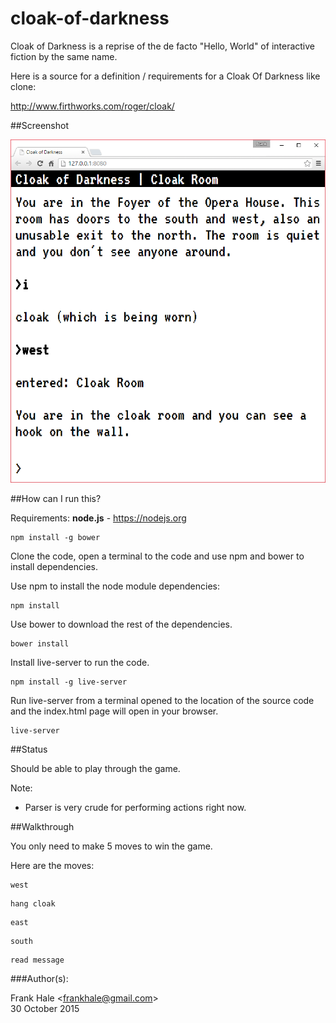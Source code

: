 # cloak-of-darkness

Cloak of Darkness is a reprise of the de facto "Hello, World" of interactive
fiction by the same name.

Here is a source for a definition / requirements for a Cloak Of Darkness like clone:

http://www.firthworks.com/roger/cloak/

##Screenshot

![Game user interface screenshot](screenshots/game.png)

##How can I run this?

Requirements: <b>node.js</b> - https://nodejs.org

```
npm install -g bower
```

Clone the code, open a terminal to the code and use npm and bower to install dependencies.

Use npm to install the node module dependencies:

```
npm install
```

Use bower to download the rest of the dependencies.

```
bower install
```

Install live-server to run the code.

```
npm install -g live-server
```

Run live-server from a terminal opened to the location of the source code and
the index.html page will open in your browser.

```
live-server
```

##Status

Should be able to play through the game.

Note:

- Parser is very crude for performing actions right now. 

##Walkthrough

You only need to make 5 moves to win the game.

Here are the moves:

```
west
```

```
hang cloak
```

```
east
```

```
south
```

```
read message
```

###Author(s):

Frank Hale &lt;frankhale@gmail.com&gt;  
30 October 2015
